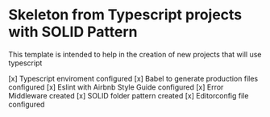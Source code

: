 # Skeleton from Typescript projects with SOLID Pattern

This template is intended to help in the creation of new projects that will use typescript

[x] Typescript enviroment configured
[x] Babel to generate production files configured
[x] Eslint with Airbnb Style Guide configured
[x] Error Middleware created
[x] SOLID folder pattern created
[x] Editorconfig file configured

